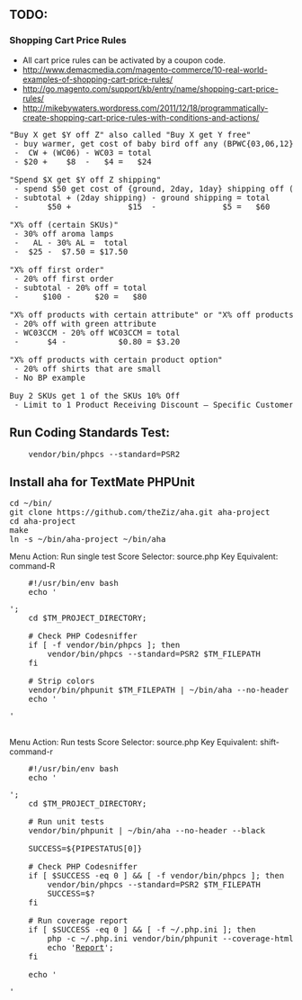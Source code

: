 
## TODO:

### Shopping Cart Price Rules

* All cart price rules can be activated by a coupon code.
* http://www.demacmedia.com/magento-commerce/10-real-world-examples-of-shopping-cart-price-rules/
* http://go.magento.com/support/kb/entry/name/shopping-cart-price-rules/
* http://mikebywaters.wordpress.com/2011/12/18/programmatically-create-shopping-cart-price-rules-with-conditions-and-actions/

<pre>
"Buy X get $Y off Z" also called "Buy X get Y free"
 - buy warmer, get cost of baby bird off any (BPWC{03,06,12})
 -  CW + (WC06) - WC03 = total
 - $20 +    $8  -   $4 =   $24

"Spend $X get $Y off Z shipping"
 - spend $50 get cost of {ground, 2day, 1day} shipping off (selected shipping)
 - subtotal + (2day shipping) - ground shipping = total
 -      $50 +            $15  -              $5 =   $60

"X% off (certain SKUs)"
 - 30% off aroma lamps
 -   AL - 30% AL =  total
 -  $25 -  $7.50 = $17.50

"X% off first order"
 - 20% off first order
 - subtotal - 20% off = total
 -     $100 -     $20 =   $80

"X% off products with certain attribute" or "X% off products of a certain color"
 - 20% off with green attribute
 - WC03CCM - 20% off WC03CCM = total
 -      $4 -           $0.80 = $3.20

"X% off products with certain product option"
 - 20% off shirts that are small
 - No BP example

Buy 2 SKUs get 1 of the SKUs 10% Off
 - Limit to 1 Product Receiving Discount – Specific Customer Segment
</pre>

## Run Coding Standards Test:

<pre>
    vendor/bin/phpcs --standard=PSR2
</pre>

## Install aha for TextMate PHPUnit

<pre>
cd ~/bin/
git clone https://github.com/theZiz/aha.git aha-project
cd aha-project
make
ln -s ~/bin/aha-project ~/bin/aha
</pre>

Menu Action: Run single test
Score Selector: source.php
Key Equivalent: command-R
<pre>
    #!/usr/bin/env bash
    echo '<pre>';
    cd $TM_PROJECT_DIRECTORY;

    # Check PHP Codesniffer
    if [ -f vendor/bin/phpcs ]; then
        vendor/bin/phpcs --standard=PSR2 $TM_FILEPATH
    fi

    # Strip colors
    vendor/bin/phpunit $TM_FILEPATH | ~/bin/aha --no-header --black
    echo '</pre>'
</pre>

Menu Action: Run tests
Score Selector: source.php
Key Equivalent: shift-command-r
<pre>
    #!/usr/bin/env bash
    echo '<pre>';
    cd $TM_PROJECT_DIRECTORY;

    # Run unit tests
    vendor/bin/phpunit | ~/bin/aha --no-header --black

    SUCCESS=${PIPESTATUS[0]}

    # Check PHP Codesniffer
    if [ $SUCCESS -eq 0 ] && [ -f vendor/bin/phpcs ]; then
    	vendor/bin/phpcs --standard=PSR2 $TM_FILEPATH
    	SUCCESS=$?
    fi

    # Run coverage report
    if [ $SUCCESS -eq 0 ] && [ -f ~/.php.ini ]; then
    	php -c ~/.php.ini vendor/bin/phpunit --coverage-html coverage_report tests | ~/bin/aha --no-header --black
    	echo '<a href="file://'$TM_PROJECT_DIRECTORY'/coverage_report/index.html">Report</a>';
    fi

    echo '</pre>'
</pre>
